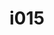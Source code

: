 ---
title: i015
text: Are you more likely to
options:
  a: 
    text: Read between the lines for hidden meanings 
    dimension: "N"
  b:
    text: Take things at face value and direct messages
    dimension: S
---